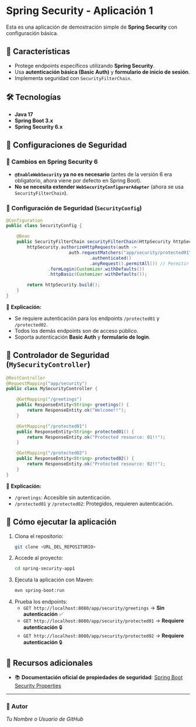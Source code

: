 # Spring Security - Aplicación 1

Esta es una aplicación de demostración simple de **Spring Security** con configuración básica.

## 📌 Características
- Protege endpoints específicos utilizando **Spring Security**.
- Usa **autenticación básica (Basic Auth)** y **formulario de inicio de sesión**.
- Implementa seguridad con `SecurityFilterChain`.

## 🛠 Tecnologías
- **Java 17**
- **Spring Boot 3.x**
- **Spring Security 6.x**

## 📜 Configuraciones de Seguridad
### 🔹 Cambios en Spring Security 6
- **`@EnableWebSecurity` ya no es necesario** (antes de la versión 6 era obligatorio, ahora viene por defecto en Spring Boot).
- **No se necesita extender `WebSecurityConfigurerAdapter`** (ahora se usa `SecurityFilterChain`).

### 🔹 Configuración de Seguridad (`SecurityConfig`)
```java
@Configuration
public class SecurityConfig {

    @Bean
    public SecurityFilterChain securityFilterChain(HttpSecurity httpSecurity) throws Exception {
        httpSecurity.authorizeHttpRequests(auth ->
                        auth.requestMatchers("app/security/protected01", "app/security/protected02")
                                .authenticated()
                                .anyRequest().permitAll()) // Permitir todos los demás endpoints sin autenticación
                .formLogin(Customizer.withDefaults())
                .httpBasic(Customizer.withDefaults());

        return httpSecurity.build();
    }
}
```
📌 **Explicación:**
- Se requiere autenticación para los endpoints `/protected01` y `/protected02`.
- Todos los demás endpoints son de acceso público.
- Soporta autenticación **Basic Auth** y **formulario de login**.

## 🎯 Controlador de Seguridad (`MySecurityController`)
```java
@RestController
@RequestMapping("app/security")
public class MySecurityController {

    @GetMapping("/greetings")
    public ResponseEntity<String> greetings() {
        return ResponseEntity.ok("Welcome!!");
    }

    @GetMapping("/protected01")
    public ResponseEntity<String> protected01() {
        return ResponseEntity.ok("Protected resource: 01!!");
    }

    @GetMapping("/protected02")
    public ResponseEntity<String> protected02() {
        return ResponseEntity.ok("Protected resource: 02!!");
    }
}
```
📌 **Explicación:**
- `/greetings`: Accesible sin autenticación.
- `/protected01` y `/protected02`: Protegidos, requieren autenticación.

## 🚀 Cómo ejecutar la aplicación
1. Clona el repositorio:
   ```sh
   git clone <URL_DEL_REPOSITORIO>
   ```
2. Accede al proyecto:
   ```sh
   cd spring-security-app1
   ```
3. Ejecuta la aplicación con Maven:
   ```sh
   mvn spring-boot:run
   ```
4. Prueba los endpoints:
   - `GET http://localhost:8080/app/security/greetings` → **Sin autenticación** ✅
   - `GET http://localhost:8080/app/security/protected01` → **Requiere autenticación** 🔒
   - `GET http://localhost:8080/app/security/protected02` → **Requiere autenticación** 🔒

## 📖 Recursos adicionales
- 📚 **Documentación oficial de propiedades de seguridad**: [Spring Boot Security Properties](https://docs.spring.io/spring-boot/appendix/application-properties/#appendix.application-properties.security)

---
### 🔹 Autor
_Tu Nombre o Usuario de GitHub_

